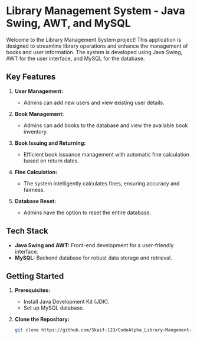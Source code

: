 # Library Management System - Java Swing, AWT, and MySQL

Welcome to the Library Management System project! This application is designed to streamline library operations and enhance the management of books and user information. The system is developed using Java Swing, AWT for the user interface, and MySQL for the database.

## Key Features

1. **User Management:**
   - Admins can add new users and view existing user details.

2. **Book Management:**
   - Admins can add books to the database and view the available book inventory.

3. **Book Issuing and Returning:**
   - Efficient book issuance management with automatic fine calculation based on return dates.

4. **Fine Calculation:**
   - The system intelligently calculates fines, ensuring accuracy and fairness.

5. **Database Reset:**
   - Admins have the option to reset the entire database.

## Tech Stack

- **Java Swing and AWT:** Front-end development for a user-friendly interface.
- **MySQL:** Backend database for robust data storage and retrieval.

## Getting Started

1. **Prerequisites:**
   - Install Java Development Kit (JDK).
   - Set up MySQL database.

2. **Clone the Repository:**
   ```bash
   git clone https://github.com/Skaif-123/CodeAlpha_Library-Mangement-System
